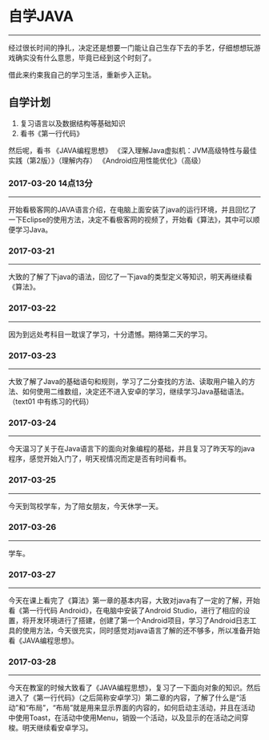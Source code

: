 # 自学JAVA #

----------
经过很长时间的挣扎，决定还是想要一门能让自己生存下去的手艺，仔细想想玩游戏确实没有什么意思，毕竟已经到这个时刻了。

借此来约束我自己的学习生活，重新步入正轨。


## 自学计划 ##
1. 复习语言以及数据结构等基础知识
2. 看书《第一行代码》


然后呢，看书
《JAVA编程思想》
《深入理解Java虚拟机：JVM高级特性与最佳实践（第2版）》（理解内存）
《Android应用性能优化》（高级）


### 2017-03-20 14点13分
---
开始看极客网的JAVA语言介绍，在电脑上面安装了java的运行环境，并且回忆了一下Eclipse的使用方法，决定不看极客网的视频了，开始看《算法》，其中可以顺便学习Java。       

### 2017-03-21            
---
大致的了解了下java的语法，回忆了一下java的类型定义等知识，明天再继续看《算法》。     

### 2017-03-22
---
因为到远处考科目一耽误了学习，十分遗憾。期待第二天的学习。

### 2017-03-23
---
大致了解了Java的基础语句和规则，学习了二分查找的方法、读取用户输入的方法、如何使用二维数组，决定还不进入安卓的学习，继续学习Java基础语法。（text01 中有练习的代码）

### 2017-03-24
---
今天温习了关于在Java语言下的面向对象编程的基础，并且复习了昨天写的java程序，感觉开始入门了，明天视情况而定是否有时间看书。

### 2017-03-25
---
今天到驾校学车，为了陪女朋友，今天休学一天。

### 2017-03-26
---
学车。

### 2017-03-27
---
今天在课上看完了《算法》第一章的基本内容，大致对java有了一定的了解，开始看《第一行代码 Android》，在电脑中安装了Android Studio，进行了相应的设置，将开发环境进行了搭建，创建了第一个Android项目，学习了Android日志工具的使用方法，今天很充实，同时感觉对java语言了解的还不够多，所以准备开始看《JAVA编程思想》。

### 2017-03-28
---
今天在教室的时候大致看了《JAVA编程思想》，复习了一下面向对象的知识。然后进入了《第一行代码》（之后简称安卓学习）第二章的内容，了解了什么是“活动”和“布局”，“布局”就是用来显示界面的内容的，如何启动主活动，并且在活动中使用Toast，在活动中使用Menu，销毁一个活动，以及显示的在活动之间穿梭。明天继续看安卓学习。